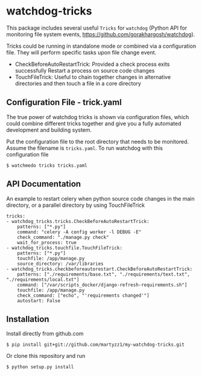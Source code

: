 watchdog-tricks
===============

This package includes several useful `Tricks` for `watchdog` (Python API for monitoring file system events, https://github.com/gorakhargosh/watchdog).

Tricks could be running in standalone mode or combined via a configuration file. They will perform specific tasks upon file change event.

- CheckBeforeAutoRestartTrick: Provided a check process exits successfully Restart a process on source code changes
- TouchFileTrick: Useful to chain together changes in alternative directories and then touch a file in a core directory

Configuration File - trick.yaml
-------------------------------
The true power of watchdog tricks is shown via configuration files, which could combine different tricks together and give you a fully automated development and building system.

Put the configuration file to the root directory that needs to be monitored. Assume the filename is `tricks.yaml`. To run watchdog with this configuration file

    $ watchmedo tricks tricks.yaml

API Documentation
-----------------
An example to restart celery when python source code changes in the main directory, or a parallel directory by using TouchFileTrick

    tricks:
    - watchdog_tricks.tricks.CheckBeforeAutoRestartTrick:
        patterns: ["*.py"]
        command: "celery -A config worker -l DEBUG -E"
		check_command: "./manage.py check"
        wait_for_process: true
    - watchdog_tricks.touchfile.TouchFileTrick:
        patterns: ["*.py"]
        touchfile: /app/manage.py
        source_directory: /var/libraries
    - watchdog_tricks.checkbeforeautorestart.CheckBeforeAutoRestartTrick:
        patterns: ["./requirements/base.txt", "./requirements/text.txt", "./requirements/local.txt"]
        command: ["/var/scripts_docker/django-refresh-requirements.sh"]
        touchfile: /app/manage.py
        check_command: ["echo", "'requirements changed'"]
        autostart: False

Installation
------------

Install directly from github.com

    $ pip install git+git://github.com/martyzz1/my-watchdog-tricks.git

Or clone this repository and run

	$ python setup.py install
